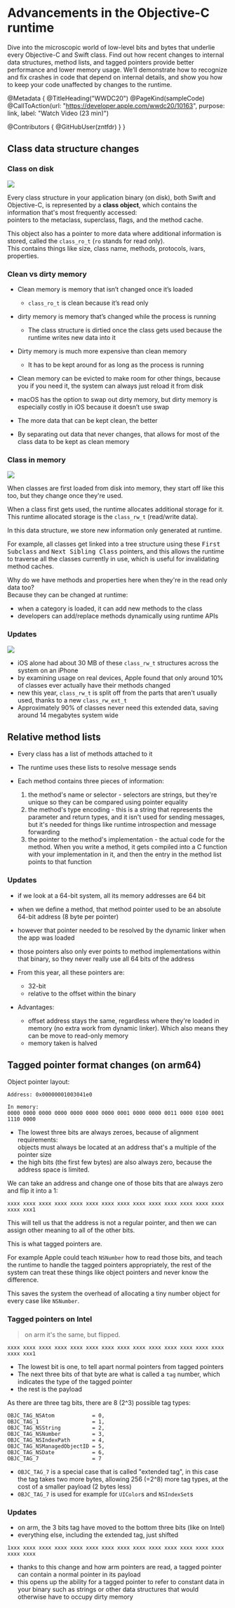 # Advancements in the Objective-C runtime

Dive into the microscopic world of low-level bits and bytes that underlie every Objective-C and Swift class. Find out how recent changes to internal data structures, method lists, and tagged pointers provide better performance and lower memory usage. We’ll demonstrate how to recognize and fix crashes in code that depend on internal details, and show you how to keep your code unaffected by changes to the runtime.

@Metadata {
   @TitleHeading("WWDC20")
   @PageKind(sampleCode)
   @CallToAction(url: "https://developer.apple.com/wwdc20/10163", purpose: link, label: "Watch Video (23 min)")

   @Contributors {
      @GitHubUser(zntfdr)
   }
}



## Class data structure changes

### Class on disk

![][cod]

Every class structure in your application binary (on disk), both Swift and Objective-C, is represented by a **class object**, which contains the information that's most frequently accessed:  
pointers to the metaclass, superclass, flags, and the method cache.

This object also has a pointer to more data where additional information is stored, called the `class_ro_t` (`ro` stands for read only).  
This contains things like size, class name, methods, protocols, ivars, properties.

### Clean vs dirty memory

- Clean memory is memory that isn’t changed once it’s loaded
  - `class_ro_t` is clean because it’s read only

- dirty memory is memory that’s changed while the process is running
  - The class structure is dirtied once the class gets used because the runtime writes new data into it

- Dirty memory is much more expensive than clean memory
  - It has to be kept around for as long as the process is running

- Clean memory can be evicted to make room for other things, because you if you need it, the system can always just reload it from disk

- macOS has the option to swap out dirty memory, but dirty memory is especially costly in iOS because it doesn’t use swap

- The more data that can be kept clean, the better
- By separating out data that never changes, that allows for most of the class data to be kept as clean memory

### Class in memory

![][cim]

When classes are first loaded from disk into memory, they start off like this too, but they change once they're used.

When a class first gets used, the runtime allocates additional storage for it. This runtime allocated storage is the `class_rw_t` (read/write data).

In this data structure, we store new information only generated at runtime.

For example, all classes get linked into a tree structure using these <kbd>First Subclass</kbd> and <kbd>Next Sibling Class</kbd> pointers, and this allows the runtime to traverse all the classes currently in use, which is useful for invalidating method caches.

Why do we have methods and properties here when they're in the read only data too?  
Because they can be changed at runtime:

- when a category is loaded, it can add new methods to the class
- developers can add/replace methods dynamically using runtime APIs

### Updates

![][cim2]

- iOS alone had about 30 MB of these `class_rw_t` structures across the system on an iPhone
- by examining usage on real devices, Apple found that only around 10% of classes ever actually have their methods changed
- new this year, `class_rw_t` is split off from the parts that aren't usually used, thanks to a new `class_rw_ext_t`
- Approximately 90% of classes never need this extended data, saving around 14 megabytes system wide

## Relative method lists

- Every class has a list of methods attached to it
- The runtime uses these lists to resolve message sends
- Each method contains three pieces of information:

  1. the method's name or selector - selectors are strings, but they're unique so they can be compared using pointer equality
  2. the method's type encoding - this is a string that represents the parameter and return types, and it isn't used for sending messages, but it's needed for things like runtime introspection and message forwarding
  3. the pointer to the method's implementation - the actual code for the method. When you write a method, it gets compiled into a C function with your implementation in it, and then the entry in the method list points to that function

### Updates

- if we look at a 64-bit system, all its memory addresses are 64 bit
- when we define a method, that method pointer used to be an absolute 64-bit address (8 byte per pointer)
- however that pointer needed to be resolved by the dynamic linker when the app was loaded
- those pointers also only ever points to method implementations within that binary, so they never really use all 64 bits of the address
- From this year, all these pointers are:
  - 32-bit
  - relative to the offset within the binary

- Advantages:
  - offset address stays the same, regardless where they're loaded in memory (no extra work from dynamic linker). Which also means they can be move to read-only memory
  - memory taken is halved

## Tagged pointer format changes (on arm64)

Object pointer layout:

```
Address: 0x00000001003041e0

In memory:
0000 0000 0000 0000 0000 0000 0000 0001 0000 0000 0011 0000 0100 0001 1110 0000 
```

- The lowest three bits are always zeroes, because of alignment requirements:  
objects must always be located at an address that's a multiple of the pointer size
- the high bits (the first few bytes) are also always zero, because the address space is limited.

We can take an address and change one of those bits that are always zero and flip it into a 1:

```
xxxx xxxx xxxx xxxx xxxx xxxx xxxx xxxx xxxx xxxx xxxx xxxx xxxx xxxx xxxx xxx1
```

This will tell us that the address is not a regular pointer, and then we can assign other meaning to all of the other bits.

This is what tagged pointers are.

For example Apple could teach `NSNumber` how to read those bits, and teach the runtime to handle the tagged pointers appropriately, the rest of the system can treat these things like object pointers and never know the difference.

This saves the system the overhead of allocating a tiny number object for every case like `NSNumber`.

### Tagged pointers on Intel

> on arm it's the same, but flipped.

```
xxxx xxxx xxxx xxxx xxxx xxxx xxxx xxxx xxxx xxxx xxxx xxxx xxxx xxxx xxxx xxx1
```

- The lowest bit is one, to tell apart normal pointers from tagged pointers
- The next three bits of that byte are what is called a `tag` number, which indicates the type of the tagged pointer
- the rest is the payload

As there are three tag bits, there are 8 (2^3) possible tag types:

```objc
OBJC_TAG_NSAtom            = 0, 
OBJC_TAG_1                 = 1, 
OBJC_TAG_NSString          = 2, 
OBJC_TAG_NSNumber          = 3, 
OBJC_TAG_NSIndexPath       = 4, 
OBJC_TAG_NSManagedObjectID = 5, 
OBJC_TAG_NSDate            = 6, 
OBJC_TAG_7                 = 7
```

- `OBJC_TAG_7` is a special case that is called "extended tag", in this case the tag takes two more bytes, allowing 256 (=2^8) more tag types, at the cost of a smaller payload (2 bytes less)
- `OBJC_TAG_7` is used for example for `UIColor`s and `NSIndexSet`s

### Updates

- on arm, the 3 bits tag have moved to the bottom three bits (like on Intel)
- everything else, including the extended tag, just shifted

```
1xxx xxxx xxxx xxxx xxxx xxxx xxxx xxxx xxxx xxxx xxxx xxxx xxxx xxxx xxxx xxxx
```

- thanks to this change and how arm pointers are read, a tagged pointer can contain a normal pointer in its payload
- this opens up the ability for a tagged pointer to refer to constant data in your binary such as strings or other data structures that would otherwise have to occupy dirty memory

[cod]: cod.png
[cim]: cim.png
[cim2]: cim2.png